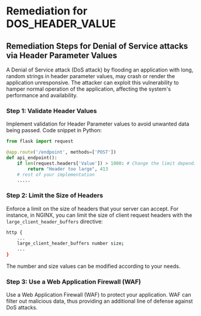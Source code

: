 # Remediation for DOS_HEADER_VALUE

## Remediation Steps for Denial of Service attacks via Header Parameter Values
A Denial of Service attack (DoS attack) by flooding an application with long, random strings in header parameter values, may crash or render the application unresponsive. The attacker can exploit this vulnerability to hamper normal operation of the application, affecting the system's performance and availability.

### Step 1: Validate Header Values
Implement validation for Header Parameter values to avoid unwanted data being passed. Code snippet in Python:
```python
from flask import request

@app.route('/endpoint', methods=['POST'])
def api_endpoint():
    if len(request.headers['Value']) > 1000: # Change the limit depending on your needs
        return "Header too large", 413
    # rest of your implementation
    .....
```

### Step 2: Limit the Size of Headers
Enforce a limit on the size of headers that your server can accept. For instance, in NGINX, you can limit the size of client request headers with the `large_client_header_buffers` directive:
```bash
http {
    ...
    large_client_header_buffers number size;
    ...
}
```
The number and size values can be modified according to your needs. 

### Step 3: Use a Web Application Firewall (WAF)
Use a Web Application Firewall (WAF) to protect your application. WAF can filter out malicious data, thus providing an additional line of defense against DoS attacks.